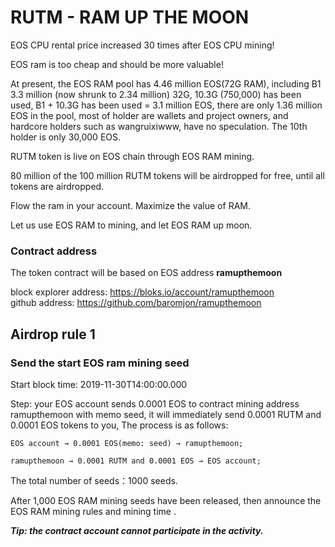 # RUTM -  RAM UP THE MOON

EOS CPU rental price increased 30 times after EOS CPU mining!

EOS ram is too cheap and should be more valuable!

At present, the EOS RAM pool has 4.46 million EOS(72G RAM), including B1 3.3 million (now shrunk to 2.34 million) 32G, 10.3G (750,000) has been used, B1 + 10.3G has been used = 3.1 million EOS, there are only 1.36 million EOS in the pool, most of holder are wallets and project owners, and hardcore holders such as wangruixiwww, have no speculation. The 10th holder is only 30,000 EOS.

RUTM token is live on EOS chain through EOS RAM mining.

80 million of the 100 million RUTM tokens will be airdropped for free, until all tokens are airdropped.

Flow the ram in your account. Maximize the value of RAM.

Let us use EOS RAM to mining, and let EOS RAM up moon.

### Contract address

The token contract will be based on EOS address **ramupthemoon** 

block explorer address: https://bloks.io/account/ramupthemoon   
github address: https://github.com/baromjon/ramupthemoon

## Airdrop rule 1
### Send the start EOS ram mining seed

Start block time:   2019-11-30T14:00:00.000 

Step: 
your EOS account sends 0.0001 EOS to contract mining address ramupthemoon with memo seed, it will immediately send 0.0001 RUTM and 0.0001 EOS tokens to you,  The process is as follows:
```
EOS account → 0.0001 EOS(memo: seed) → ramupthemoon;
```
```
ramupthemoon → 0.0001 RUTM and 0.0001 EOS → EOS account;
```

The total number of seeds：1000 seeds.

After 1,000 EOS RAM mining seeds have been released, then announce the EOS RAM mining rules and mining time .

***Tip: the contract account cannot participate in the activity.***  
